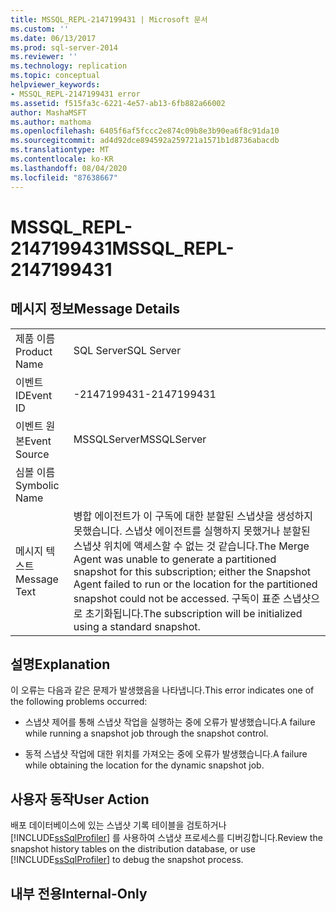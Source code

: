 ```yaml
---
title: MSSQL_REPL-2147199431 | Microsoft 문서
ms.custom: ''
ms.date: 06/13/2017
ms.prod: sql-server-2014
ms.reviewer: ''
ms.technology: replication
ms.topic: conceptual
helpviewer_keywords:
- MSSQL_REPL-2147199431 error
ms.assetid: f515fa3c-6221-4e57-ab13-6fb882a66002
author: MashaMSFT
ms.author: mathoma
ms.openlocfilehash: 6405f6af5fccc2e874c09b8e3b90ea6f8c91da10
ms.sourcegitcommit: ad4d92dce894592a259721a1571b1d8736abacdb
ms.translationtype: MT
ms.contentlocale: ko-KR
ms.lasthandoff: 08/04/2020
ms.locfileid: "87638667"
---
```

# <a name="mssql_repl-2147199431"></a><span data-ttu-id="be134-102">MSSQL_REPL-2147199431</span><span class="sxs-lookup"><span data-stu-id="be134-102">MSSQL_REPL-2147199431</span></span>
    
## <a name="message-details"></a><span data-ttu-id="be134-103">메시지 정보</span><span class="sxs-lookup"><span data-stu-id="be134-103">Message Details</span></span>  
  
|||  
|-|-|  
|<span data-ttu-id="be134-104">제품 이름</span><span class="sxs-lookup"><span data-stu-id="be134-104">Product Name</span></span>|<span data-ttu-id="be134-105">SQL Server</span><span class="sxs-lookup"><span data-stu-id="be134-105">SQL Server</span></span>|  
|<span data-ttu-id="be134-106">이벤트 ID</span><span class="sxs-lookup"><span data-stu-id="be134-106">Event ID</span></span>|<span data-ttu-id="be134-107">-2147199431</span><span class="sxs-lookup"><span data-stu-id="be134-107">-2147199431</span></span>|  
|<span data-ttu-id="be134-108">이벤트 원본</span><span class="sxs-lookup"><span data-stu-id="be134-108">Event Source</span></span>|<span data-ttu-id="be134-109">MSSQLServer</span><span class="sxs-lookup"><span data-stu-id="be134-109">MSSQLServer</span></span>|  
|<span data-ttu-id="be134-110">심볼 이름</span><span class="sxs-lookup"><span data-stu-id="be134-110">Symbolic Name</span></span>||  
|<span data-ttu-id="be134-111">메시지 텍스트</span><span class="sxs-lookup"><span data-stu-id="be134-111">Message Text</span></span>|<span data-ttu-id="be134-112">병합 에이전트가 이 구독에 대한 분할된 스냅샷을 생성하지 못했습니다. 스냅샷 에이전트를 실행하지 못했거나 분할된 스냅샷 위치에 액세스할 수 없는 것 같습니다.</span><span class="sxs-lookup"><span data-stu-id="be134-112">The Merge Agent was unable to generate a partitioned snapshot for this subscription; either the Snapshot Agent failed to run or the location for the partitioned snapshot could not be accessed.</span></span> <span data-ttu-id="be134-113">구독이 표준 스냅샷으로 초기화됩니다.</span><span class="sxs-lookup"><span data-stu-id="be134-113">The subscription will be initialized using a standard snapshot.</span></span>|  
  
## <a name="explanation"></a><span data-ttu-id="be134-114">설명</span><span class="sxs-lookup"><span data-stu-id="be134-114">Explanation</span></span>  
 <span data-ttu-id="be134-115">이 오류는 다음과 같은 문제가 발생했음을 나타냅니다.</span><span class="sxs-lookup"><span data-stu-id="be134-115">This error indicates one of the following problems occurred:</span></span>  
  
-   <span data-ttu-id="be134-116">스냅샷 제어를 통해 스냅샷 작업을 실행하는 중에 오류가 발생했습니다.</span><span class="sxs-lookup"><span data-stu-id="be134-116">A failure while running a snapshot job through the snapshot control.</span></span>  
  
-   <span data-ttu-id="be134-117">동적 스냅샷 작업에 대한 위치를 가져오는 중에 오류가 발생했습니다.</span><span class="sxs-lookup"><span data-stu-id="be134-117">A failure while obtaining the location for the dynamic snapshot job.</span></span>  
  
## <a name="user-action"></a><span data-ttu-id="be134-118">사용자 동작</span><span class="sxs-lookup"><span data-stu-id="be134-118">User Action</span></span>  
 <span data-ttu-id="be134-119">배포 데이터베이스에 있는 스냅샷 기록 테이블을 검토하거나 [!INCLUDE[ssSqlProfiler](../../includes/sssqlprofiler-md.md)] 를 사용하여 스냅샷 프로세스를 디버깅합니다.</span><span class="sxs-lookup"><span data-stu-id="be134-119">Review the snapshot history tables on the distribution database, or use [!INCLUDE[ssSqlProfiler](../../includes/sssqlprofiler-md.md)] to debug the snapshot process.</span></span>  
  
## <a name="internal-only"></a><span data-ttu-id="be134-120">내부 전용</span><span class="sxs-lookup"><span data-stu-id="be134-120">Internal-Only</span></span>  
  
